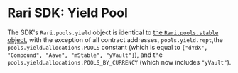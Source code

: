 # Rari SDK: Yield Pool

The SDK's `Rari.pools.yield` object is identical to [the `Rari.pools.stable` object](stable.md), with the exception of all contract addresses, `pools.yield.rept`,the `pools.yield.allocations.POOLS` constant (which is equal to `["dYdX", "Compound", "Aave", "mStable", "yVault"]`), and the `pools.yield.allocations.POOLS_BY_CURRENCY` (which now includes `"yVault"`).
